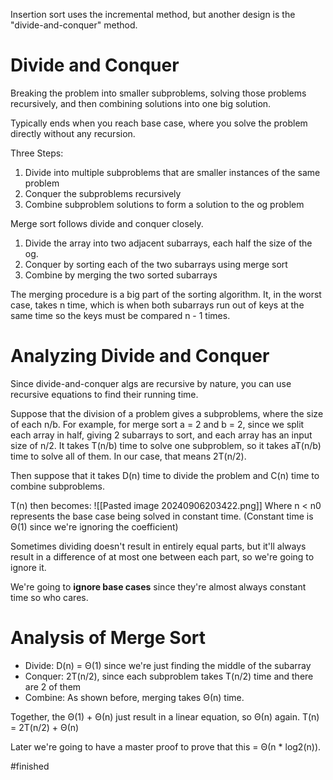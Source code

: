Insertion sort uses the incremental method, but another design is the "divide-and-conquer" method.

# Divide and Conquer
Breaking the problem into smaller subproblems, solving those problems recursively, and then combining solutions into one big solution.

Typically ends when you reach base case, where you solve the problem directly without any recursion.

Three Steps:
1. Divide into multiple subproblems that are smaller instances of the same problem
2. Conquer the subproblems recursively
3. Combine subproblem solutions to form a solution to the og problem

Merge sort follows divide and conquer closely.
1. Divide the array into two adjacent subarrays, each half the size of the og.
2. Conquer by sorting each of the two subarrays using merge sort
3. Combine by merging the two sorted subarrays

The merging procedure is a big part of the sorting algorithm. It, in the worst case, takes n time, which is when both subarrays run out of keys at the same time so the keys must be compared n - 1 times.

# Analyzing Divide and Conquer
Since divide-and-conquer algs are recursive by nature, you can use recursive equations to find their running time.

Suppose that the division of a problem gives a subproblems, where the size of each n/b. For example, for merge sort a = 2 and b = 2, since we split each array in half, giving 2 subarrays to sort, and each array has an input size of n/2. It takes T(n/b) time to solve one subproblem, so it takes aT(n/b) time to solve all of them. In our case, that means 2T(n/2).

Then suppose that it takes D(n) time to divide the problem and C(n) time to combine subproblems.

T(n) then becomes: 
![[Pasted image 20240906203422.png]]
Where n < n0 represents the base case being solved in constant time. (Constant time is Θ(1) since we're ignoring the coefficient)

Sometimes dividing doesn't result in entirely equal parts, but it'll always result in a difference of at most one between each part, so we're going to ignore it.

We're going to **ignore base cases** since they're almost always constant time so who cares.

# Analysis of Merge Sort
- Divide: D(n) = Θ(1) since we're just finding the middle of the subarray
- Conquer: 2T(n/2), since each subproblem takes T(n/2) time and there are 2 of them
- Combine: As shown before, merging takes Θ(n) time.

Together, the Θ(1) + Θ(n) just result in a linear equation, so Θ(n) again.
T(n) = 2T(n/2) + Θ(n)

Later we're going to have a master proof to prove that this = Θ(n * log2(n)).

#finished